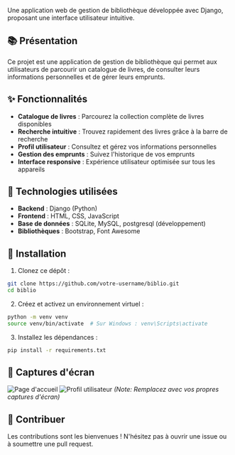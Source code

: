 Une application web de gestion de bibliothèque développée avec Django, proposant une interface utilisateur intuitive.

## 📚 Présentation

Ce projet est une application de gestion de bibliothèque qui permet aux utilisateurs de parcourir un catalogue de livres, de consulter leurs informations personnelles et de gérer leurs emprunts.

## ✨ Fonctionnalités

- **Catalogue de livres** : Parcourez la collection complète de livres disponibles
- **Recherche intuitive** : Trouvez rapidement des livres grâce à la barre de recherche
- **Profil utilisateur** : Consultez et gérez vos informations personnelles
- **Gestion des emprunts** : Suivez l'historique de vos emprunts
- **Interface responsive** : Expérience utilisateur optimisée sur tous les appareils

## 🔧 Technologies utilisées

- **Backend** : Django (Python)
- **Frontend** : HTML, CSS, JavaScript
- **Base de données** : SQLite, MySQL, postgresql (développement)
- **Bibliothèques** : Bootstrap, Font Awesome

## 🚀 Installation

1. Clonez ce dépôt :
```bash
git clone https://github.com/votre-username/biblio.git
cd biblio
```

2. Créez et activez un environnement virtuel :
```bash
python -m venv venv
source venv/bin/activate  # Sur Windows : venv\Scripts\activate
```

3. Installez les dépendances :
```bash
pip install -r requirements.txt
```

## 📱 Captures d'écran

![Page d'accueil](captures/accueil.png)
![Profil utilisateur](captures/profil.png)
*(Note: Remplacez avec vos propres captures d'écran)*

## 🤝 Contribuer

Les contributions sont les bienvenues ! N'hésitez pas à ouvrir une issue ou à soumettre une pull request.
